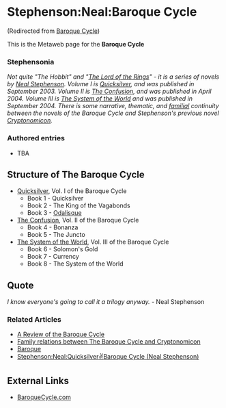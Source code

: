 
# Stephenson:Neal:Baroque Cycle

(Redirected from [Baroque Cycle](/baroque-cycle))

This is the Metaweb page for the **Baroque Cycle**
### Stephensonia


 *Not quite "The Hobbit" and "[The Lord of the Rings](/stephenson-neal-cryptonomicon-121-randy-is-a-dwarf-alan-sinder)" - it is a series of novels by [Neal Stephenson](/user-nealstephenson). Volume I is [Quicksilver](/stephenson-neal-quicksilver), and was published in September 2003. Volume II is [The Confusion](/stephenson-neal-the-confusion), and was published in April 2004. Volume III is [The System of the World](/stephenson-neal-the-system-of-the-world) and was published in September 2004. There is some narrative, thematic, and [familial](/stephenson-neal-cryptonomicon-family-relationships) continuity between the novels of the Baroque Cycle and Stephenson's previous novel [Cryptonomicon](/stephenson-neal-cryptonomicon).*

### Authored entries


* TBA


## Structure of The Baroque Cycle


* [Quicksilver](/stephenson-neal-quicksilver), Vol. I of the Baroque Cycle
	+ Book 1 - Quicksilver
	+ Book 2 - The King of the Vagabonds
	+ Book 3 - [Odalisque](/odalisque)
* [The Confusion](/stephenson-neal-the-confusion), Vol. II of the Baroque Cycle
	+ Book 4 - Bonanza
	+ Book 5 - The Juncto
* [The System of the World](/stephenson-neal-the-system-of-the-world), Vol. III of the Baroque Cycle
	+ Book 6 - Solomon's Gold
	+ Book 7 - Currency
	+ Book 8 - The System of the World


## Quote


*I know everyone's going to call it a trilogy anyway.* - Neal Stephenson

### Related Articles


* [A Review of the Baroque Cycle](/stephenson-neal-baroque-cycle-review-timberbee)
* [Family relations between The Baroque Cycle and Cryptonomicon](/stephenson-neal-cryptonomicon-family-relationships)
* [Baroque](/baroque)
* [Stephenson:Neal:Quicksilver:v:Baroque Cycle (Neal Stephenson)](/stephenson-neal-quicksilver-v-baroque-cycle-neal-stephenson)


## External Links



* [BaroqueCycle.com](/http-www-baroquecycle-com)
